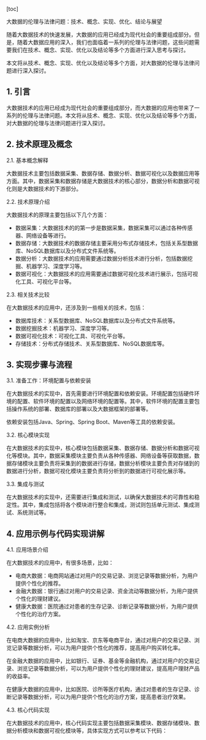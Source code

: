 
[toc]                    
                
                
大数据的伦理与法律问题：技术、概念、实现、优化、结论与展望

随着大数据技术的快速发展，大数据的应用已经成为现代社会的重要组成部分。但是，随着大数据应用的深入，我们也面临着一系列的伦理与法律问题，这些问题需要我们在技术、概念、实现、优化以及结论等多个方面进行深入思考与探讨。

本文将从技术、概念、实现、优化以及结论等多个方面，对大数据的伦理与法律问题进行深入探讨。

## 1. 引言

大数据技术的应用已经成为现代社会的重要组成部分，而大数据的应用也带来了一系列的伦理与法律问题。本文将从技术、概念、实现、优化以及结论等多个方面，对大数据的伦理与法律问题进行深入探讨。

## 2. 技术原理及概念

2.1. 基本概念解释

大数据技术主要包括数据采集、数据存储、数据分析、数据可视化以及数据应用等方面。其中，数据采集和数据存储是大数据技术的核心部分，数据分析和数据可视化则是大数据技术的下游部分。

2.2. 技术原理介绍

大数据技术的原理主要包括以下几个方面：

- 数据采集：大数据技术的的第一步是数据采集，数据采集可以通过各种传感器、网络设备等进行。
- 数据存储：大数据技术的数据存储主要采用分布式存储技术，包括关系型数据库、NoSQL数据库以及分布式文件系统等。
- 数据分析：大数据技术的应用需要通过数据分析技术进行分析，包括数据挖掘、机器学习、深度学习等。
- 数据可视化：大数据技术的应用需要通过数据可视化技术进行展示，包括可视化工具、可视化平台等。

2.3. 相关技术比较

在大数据技术的应用中，还涉及到一些相关的技术，包括：

- 数据库技术：关系型数据库、NoSQL数据库以及分布式文件系统等。
- 数据挖掘技术：机器学习、深度学习等。
- 数据可视化技术：可视化工具、可视化平台等。
- 存储技术：分布式存储技术、关系型数据库、NoSQL数据库等。

## 3. 实现步骤与流程

3.1. 准备工作：环境配置与依赖安装

在大数据技术的实现中，首先需要进行环境配置和依赖安装。环境配置包括硬件环境的配置、软件环境的配置以及网络环境的配置等。其中，软件环境的配置主要包括操作系统的部署、数据库的部署以及大数据框架的部署等。

依赖安装包括Java、Spring、Spring Boot、Maven等工具的依赖安装。

3.2. 核心模块实现

在大数据技术的实现中，核心模块包括数据采集、数据存储、数据分析和数据可视化等模块。其中，数据采集模块主要负责从各种传感器、网络设备等获取数据，数据存储模块主要负责将采集到的数据进行存储，数据分析模块主要负责对存储到的数据进行分析，数据可视化模块主要负责将分析到的数据进行可视化展示等。

3.3. 集成与测试

在大数据技术的实现中，还需要进行集成和测试，以确保大数据技术的可靠性和稳定性。其中，集成包括将各个模块进行整合和集成，测试则包括单元测试、集成测试、系统测试等。

## 4. 应用示例与代码实现讲解

4.1. 应用场景介绍

在大数据技术的应用中，有很多场景，比如：

- 电商大数据：电商网站通过对用户的交易记录、浏览记录等数据分析，为用户提供个性化的推荐。
- 金融大数据：银行通过对用户的交易记录、资金流动等数据分析，为用户提供个性化的理财建议。
- 健康大数据：医院通过对患者的生存记录、诊断记录等数据分析，为用户提供个性化的治疗方案。

4.2. 应用实例分析

在电商大数据的应用中，比如淘宝、京东等电商平台，通过对用户的交易记录、浏览记录等数据分析，可以为用户提供个性化的推荐，提高用户购买转化率。

在金融大数据的应用中，比如银行、证券、基金等金融机构，通过对用户的交易记录、浏览记录等数据分析，可以为用户提供个性化的理财建议，提高用户理财产品的收益率。

在健康大数据的应用中，比如医院、诊所等医疗机构，通过对患者的生存记录、诊断记录等数据分析，可以为用户提供个性化的治疗方案，提高患者治疗效果。

4.3. 核心代码实现

在大数据技术的应用中，核心代码实现主要包括数据采集模块、数据存储模块、数据分析模块和数据可视化模块等，具体实现方式可以参考以下代码：

